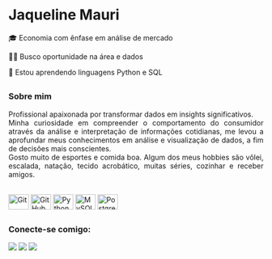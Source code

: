 # Jaqueline Mauri
🎓 Economia com ênfase em análise de mercado

👩‍💻 Busco oportunidade na área e dados

🧠 Estou aprendendo linguagens Python e SQL

##
### Sobre mim

<p align="justify">Profissional apaixonada por transformar dados em insights significativos.
<br>
Minha curiosidade em compreender o comportamento do consumidor através da análise e interpretação de informações cotidianas, me levou a aprofundar meus conhecimentos em análise e visualização de dados, a fim de decisões mais conscientes.
<br>
Gosto muito de esportes e comida boa. Algum dos meus hobbies são vôlei, escalada, natação, tecido acrobático, muitas séries, cozinhar e receber amigos.</p>


<div style="display: inline_block"><br>
  <img align="center" alt="Git" height="30" width="40" src="https://cdn.jsdelivr.net/gh/devicons/devicon/icons/git/git-plain.svg">
  <img align="center" alt="GitHub" height="30" width="40" src="https://cdn.jsdelivr.net/gh/devicons/devicon/icons/github/github-original.svg">
  <img align="center" alt="Python" height="30" width="40" src="https://cdn.jsdelivr.net/gh/devicons/devicon/icons/python/python-original.svg">
  <img align="center" alt="MySQL" height="30" width="40" src="https://cdn.jsdelivr.net/gh/devicons/devicon/icons/mysql/mysql-original-wordmark.svg">
  <img align="center" alt="PostgreSQL" height="30" width="40" src="https://cdn.jsdelivr.net/gh/devicons/devicon/icons/postgresql/postgresql-original.svg">
</div>

##

<h3 align="left">Conecte-se comigo:</h3>
<div> 
    <a href="https://www.linkedin.com/in/jaquelineemauri" target="_blank"><img src="https://img.shields.io/badge/-LinkedIn-%230077B5?style=for-the-badge&logo=linkedin&logoColor=white" target="_blank"></a>
    <a href = "mailto:jaqueline.mauri@gmail.com"><img src="https://img.shields.io/badge/-Gmail-%23333?style=for-the-badge&logo=gmail&logoColor=white" target="_blank"></a>
    <a href="https://instagram.com/jaquelinee.mauri" target="_blank"><img src="https://img.shields.io/badge/-Instagram-%23E4405F?style=for-the-badge&logo=instagram&logoColor=white" target="_blank"></a>
  
  
</div>
